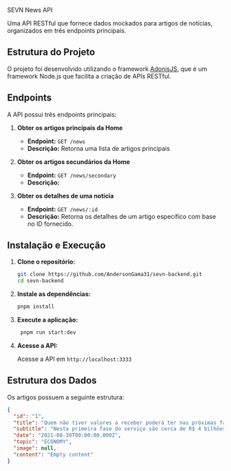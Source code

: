 SEVN News API

Uma API RESTful que fornece dados mockados para artigos de notícias, organizados em três endpoints principais.

## Estrutura do Projeto

O projeto foi desenvolvido utilizando o framework [AdonisJS](https://adonisjs.com/), que é um framework Node.js que facilita a criação de APIs RESTful.

## Endpoints

A API possui três endpoints principais:

1. **Obter os artigos principais da Home**

   - **Endpoint:** `GET /news`
   - **Descrição:** Retorna uma lista de artigos principais

2. **Obter os artigos secundários da Home**

   - **Endpoint:** `GET /news/secondary`
   - **Descrição:**

3. **Obter os detalhes de uma notícia**
   - **Endpoint:** `GET /news/:id`
   - **Descrição:** Retorna os detalhes de um artigo específico com base no ID fornecido.

## Instalação e Execução

1. **Clone o repositório:**

   ```sh
   git clone https://github.com/AndersonGama31/sevn-backend.git
   cd sevn-backend
   ```

2. **Instale as dependências:**

   ```sh
   pnpm install
   ```

3. **Execute a aplicação:**

   ```sh
    pnpm run start:dev
   ```

4. **Acesse a API:**

   Acesse a API em `http://localhost:3333`

## Estrutura dos Dados

Os artigos possuem a seguinte estrutura:

```json
{
  "id": "1",
  "title": "Quem não tiver valores a receber poderá ter nas próximas fases, diz BC",
  "subtitle": "Nesta primeira fase do serviço são cerca de R$ 4 bilhões a serem devolvidos. Banco Central estima que os clientes tenham a receber cerca de R$ 8 bilhões.",
  "date": "2021-08-30T00:00:00.000Z",
  "topic": "ECONOMY",
  "image": null,
  "content": "Empty content"
}
```
